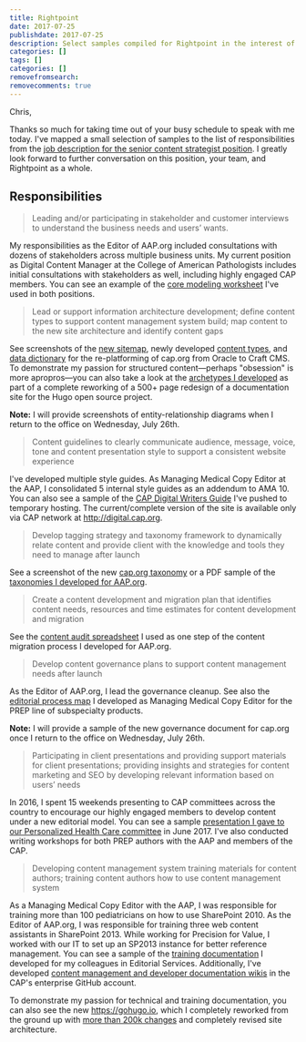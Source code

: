 ```yaml
---
title: Rightpoint
date: 2017-07-25
publishdate: 2017-07-25
description: Select samples compiled for Rightpoint in the interest of obtaining the position of Senior Content Strategist.
categories: []
tags: []
categories: []
removefromsearch:
removecomments: true
---
```


Chris,

Thanks so much for taking time out of your busy schedule to speak with me today. I've mapped a small selection of samples to the list of responsibilities from the [job description for the senior content strategist position][jobdescription]. I greatly look forward to further conversation on this position, your team, and Rightpoint as a whole.

## Responsibilities

> Leading and/or participating in stakeholder and customer interviews to understand the business needs and users’ wants.

My responsibilities as the Editor of AAP.org included consultations with dozens of stakeholders across multiple business units. My current position as Digital Content Manager at the College of American Pathologists includes initial consultations with stakeholders as well, including highly engaged CAP members. You can see an example of the [core modeling worksheet](/samples/core-modeling.pdf) I've used in both positions. 

> Lead or support information architecture development; define content types to support content management system build; map content to the new site architecture and identify content gaps

See screenshots of the [new sitemap][caporgsitemap], newly developed [content types][contenttypes], and [data dictionary][datadictionary] for the re-platforming of cap.org from Oracle to Craft CMS. To demonstrate my passion for structured content&mdash;perhaps "obsession" is more apropros&mdash;you can also take a look at the [archetypes I developed][archetypes] as part of a complete reworking of a 500+ page redesign of a documentation site for the Hugo open source project.

**Note:** I will provide screenshots of entity-relationship diagrams when I return to the office on Wednesday, July 26th.


> Content guidelines to clearly communicate audience, message, voice, tone and content presentation style to support a consistent website experience

I've developed multiple style guides. As Managing Medical Copy Editor at the AAP, I consolidated 5 internal style guides as an addendum to AMA 10. You can also see a sample of the [CAP Digital Writers Guide](https://dst-temp.netlify.com/digital-writers-guide/) I've pushed to temporary hosting. The current/complete version of the site is available only via CAP network at http://digital.cap.org.

> Develop tagging strategy and taxonomy framework to dynamically relate content and provide client with the knowledge and tools they need to manage after launch

See a screenshot of the new [cap.org taxonomy][caporgtaxonomy] or a PDF sample of the [taxonomies I developed for AAP.org][aaporgtaxonomies].

> Create a content development and migration plan that identifies content needs, resources and time estimates for content development and migration

See the [content audit spreadsheet][aaporgaudit] I used as one step of the content migration process I developed for AAP.org.

> Develop content governance plans to support content management needs after launch

As the Editor of AAP.org, I lead the governance cleanup. See also the [editorial process map][processmap] I developed as Managing Medical Copy Editor for the PREP line of subspecialty products. 

**Note:** I will provide a sample of the new governance document for cap.org once I return to the office on Wednesday, July 26th. 

> Participating in client presentations and providing support materials for client presentations; providing insights and strategies for content marketing and SEO by developing relevant information based on users’ needs

In 2016, I spent 15 weekends presenting to CAP committees across the country to encourage our highly engaged members to develop content under a new editorial model. You can see a sample [presentation I gave to our Personalized Health Care committee][phcpresentation] in June 2017. I've also conducted writing workshops for both PREP authors with the AAP and members of the CAP.

> Developing content management system training materials for content authors; training content authors how to use content management system

As a Managing Medical Copy Editor with the AAP, I was responsible for training more than 100 pediatricians on how to use SharePoint 2010. As the Editor of AAP.org, I was responsible for training three web content assistants in SharePoint 2013. While working for Precision for Value, I worked with our IT to set up an SP2013 instance for better reference management. You can see a sample of the [training documentation][precisionwiki] I developed for my colleagues in Editorial Services. Additionally, I've developed [content management and developer documentation wikis][capwiki] in the CAP's enterprise GitHub account.

To demonstrate my passion for technical and training documentation, you can also see the new https://gohugo.io, which I completely reworked from the ground up with [more than 200k changes][hugocontribute] and completely revised site architecture.


[aaporgaudit]: /samples/aaporg-content-audit.xlsx
[aaporgtaxonomies]: /samples/aaporg-taxonomies.pdf
[archetypes]: https://github.com/gohugoio/gohugoioTheme/tree/master/archetypes
[caporgtaxonomy]: /samples/caporg-taxonomy.png
[caporgsitemap]: /samples/caporg-sitemap.png
[capwiki]: /samples/caporg-github-wiki.png
[contenttypes]: /samples/caporg-content-types.png
[datadictionary]: /samples/caporg-data-dictionary.png
[hugocontribute]: https://github.com/gohugoio/hugoDocs/graphs/contributors
[phcpresentation]: https://phc.netlify.com/
[precisionwiki]: /samples/wiki-training-sample.pdf
[processmap]: /samples/prep-process-model.pdf
[jobdescription]: https://www.linkedin.com/jobs/view/343546058 "Visit the complete job description for Senior Content Strategist on LinkedIn."
